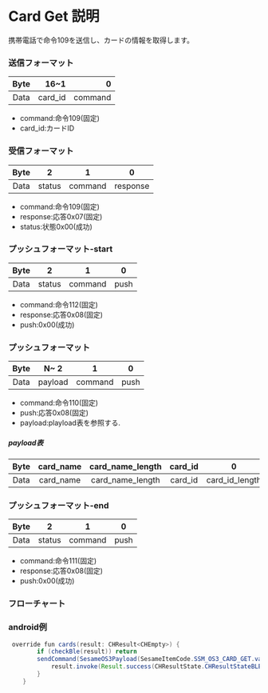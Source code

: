 # Card Get 説明
携帯電話で命令109を送信し、カードの情報を取得します。
### 送信フォーマット

|  Byte  |     16~1 |       0 |
|:------:|---------:|--------:|
| Data   | card_id	 | command |

- command:命令109(固定)
- card_id:カードID



### 受信フォーマット

| Byte  |    2 |   1   |     0      |
|:---:|:----:|:----:|:-----:|
| Data |  status  | command |response   |
- command:命令109(固定)
- response:応答0x07(固定)
- status:状態0x00(成功)  
### プッシュフォーマット-start
| Byte  |       2 |   1   |  0   |
|:---:|:-------:|:-----:|:----:|
| Data |  status | command | push |
- command:命令112(固定)
- response:応答0x08(固定)
- push:0x00(成功)
### プッシュフォーマット
| Byte  | N~   2 |   1   |  0   |
|:---:|:------:|:-----:|:----:|
| Data | payload | command | push |
- command:命令110(固定)
- push:応答0x08(固定)
- payload:playload表を参照する.

##### **payload表**

|  Byte  |     card_name| card_name_length| card_id|     0 |
|:------:|:---------:|:--------:|:--------:|:--------:|
| Data   | card_name     | card_name_length |card_id|card_id_length|
### プッシュフォーマット-end
| Byte  |       2 |   1   |     0      |
|:---:|:-------:|:-----:|:----:|
| Data |  status | command |push   |
- command:命令111(固定)
- response:応答0x08(固定)
- push:0x00(成功)

### フローチャート
<!-- ![icon](card_get.svg) -->





### android例
``` java
 override fun cards(result: CHResult<CHEmpty>) {
        if (checkBle(result)) return
        sendCommand(SesameOS3Payload(SesameItemCode.SSM_OS3_CARD_GET.value, byteArrayOf())) { res ->
            result.invoke(Result.success(CHResultState.CHResultStateBLE(CHEmpty())))
        }
    }
```
